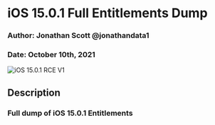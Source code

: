 
# iOS 15.0.1 Full Entitlements Dump 
### Author: Jonathan Scott  @jonathandata1
### Date: October 10th, 2021
![iOS 15.0.1 RCE V1](https://i.postimg.cc/BnwfJ31T/Untitled-design-Max-Quality-2021-10-10-T205116-826.jpg)

## Description
### Full dump of iOS 15.0.1 Entitlements 



